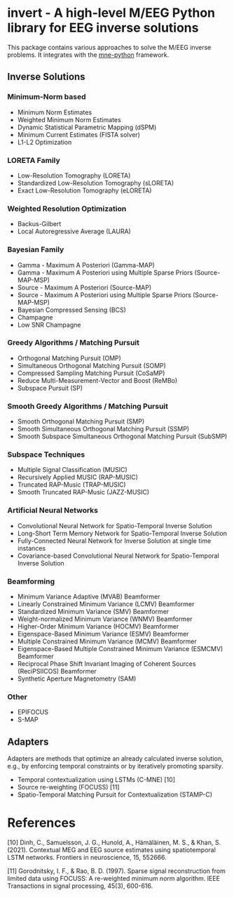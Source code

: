 # **invert** - A high-level M/EEG Python library for EEG inverse solutions

This package contains various approaches to solve the M/EEG inverse problems. It
integrates with the [mne-python](https://mne.tools) framework.

## Inverse Solutions

### Minimum-Norm based
* Minimum Norm Estimates
* Weighted Minimum Norm Estimates
* Dynamic Statistical Parametric Mapping (dSPM)
* Minimum Current Estimates (FISTA solver)
* L1-L2 Optimization

### LORETA Family
* Low-Resolution Tomography (LORETA)
* Standardized Low-Resolution Tomography (sLORETA)
* Exact Low-Resolution Tomography (eLORETA)

### Weighted Resolution Optimization
* Backus-Gilbert
* Local Autoregressive Average (LAURA)

### Bayesian Family
* Gamma - Maximum A Posteriori (Gamma-MAP)
* Gamma - Maximum A Posteriori using Multiple Sparse Priors (Source-MAP-MSP)
* Source - Maximum A Posteriori (Source-MAP)
* Source - Maximum A Posteriori using Multiple Sparse Priors (Source-MAP-MSP)
* Bayesian Compressed Sensing (BCS)
* Champagne
* Low SNR Champagne


### Greedy Algorithms / Matching Pursuit
* Orthogonal Matching Pursuit (OMP)
* Simultaneous Orthogonal Matching Pursuit (SOMP)
* Compressed Sampling Matching Pursuit (CoSaMP)
* Reduce Multi-Measurement-Vector and Boost (ReMBo)
* Subspace Pursuit (SP)

### Smooth Greedy Algorithms / Matching Pursuit
* Smooth Orthogonal Matching Pursuit (SMP)
* Smooth Simultaneous Orthogonal Matching Pursuit (SSMP)
* Smooth Subspace Simultaneous Orthogonal Matching Pursuit (SubSMP)

### Subspace Techniques
* Multiple Signal Classification (MUSIC)
* Recursively Applied MUSIC (RAP-MUSIC)
* Truncated RAP-Music (TRAP-MUSIC)
* Smooth Truncated RAP-Music (JAZZ-MUSIC)

### Artificial Neural Networks
* Convolutional Neural Network for Spatio-Temporal Inverse Solution
* Long-Short Term Memory Network for Spatio-Temporal Inverse Solution
* Fully-Connected Neural Network for Inverse Solution at single time instances
* Covariance-based Convolutional Neural Network for Spatio-Temporal Inverse Solution

### Beamforming
* Minimum Variance Adaptive (MVAB) Beamformer
* Linearly Constrained Minimum Variance (LCMV) Beamformer
* Standardized Minimum Variance (SMV) Beamformer
* Weight-normalized Minimum Variance (WNMV) Beamformer
* Higher-Order Minimum Variance (HOCMV) Beamformer
* Eigenspace-Based Minimum Variance (ESMV) Beamformer
* Multiple Constrained Minimum Variance (MCMV) Beamformer
* Eigenspace-Based Multiple Constrained Minimum Variance (ESMCMV) Beamformer
* Reciprocal Phase Shift Invariant Imaging of Coherent Sources (ReciPSIICOS)
  Beamformer
* Synthetic Aperture Magnetometry (SAM)

### Other
* EPIFOCUS
* S-MAP

## Adapters
Adapters are methods that optimize an already calculated inverse solution, e.g.,
by enforcing temporal constraints or by iteratively promoting sparsity.

* Temporal contextualization using LSTMs (C-MNE) [10]
* Source re-weighting (FOCUSS) [11]
* Spatio-Temporal Matching Pursuit for Contextualization (STAMP-C)

# References

[10] Dinh, C., Samuelsson, J. G., Hunold, A., Hämäläinen, M. S., & Khan, S.
(2021). Contextual MEG and EEG source estimates using spatiotemporal LSTM
networks. Frontiers in neuroscience, 15, 552666. 

[11] Gorodnitsky, I. F., & Rao, B. D. (1997). Sparse signal reconstruction from
limited data using FOCUSS: A re-weighted minimum norm algorithm. IEEE
Transactions in signal processing, 45(3), 600-616.
